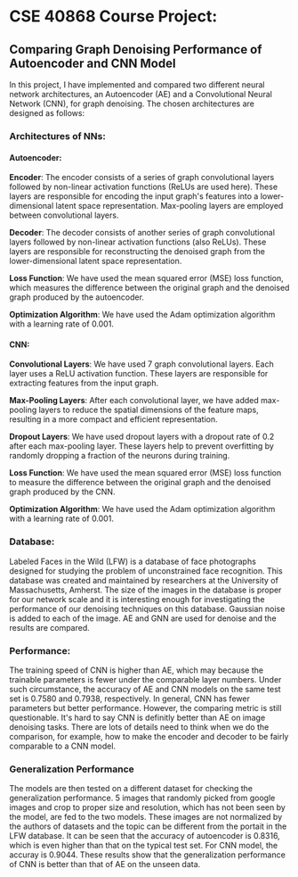 # CSE 40868 Course Project:
## Comparing Graph Denoising Performance of Autoencoder and CNN Model

In this project, I have implemented and compared two different neural network architectures, an Autoencoder (AE) and a Convolutional Neural Network (CNN), for graph denoising. The chosen architectures are designed as follows:

### Architectures of NNs:
#### Autoencoder:
**Encoder**: The encoder consists of a series of graph convolutional layers followed by non-linear activation functions (ReLUs are used here). These layers are responsible for encoding the input graph's features into a lower-dimensional latent space representation. Max-pooling layers are employed between convolutional layers.

**Decoder**: The decoder consists of another series of graph convolutional layers followed by non-linear activation functions (also ReLUs). These layers are responsible for reconstructing the denoised graph from the lower-dimensional latent space representation.

**Loss Function**: We have used the mean squared error (MSE) loss function, which measures the difference between the original graph and the denoised graph produced by the autoencoder.

**Optimization Algorithm**: We have used the Adam optimization algorithm with a learning rate of 0.001.

#### CNN:
**Convolutional Layers**: We have used 7 graph convolutional layers. Each layer uses a ReLU activation function. These layers are responsible for extracting features from the input graph.

**Max-Pooling Layers**: After each convolutional layer, we have added max-pooling layers to reduce the spatial dimensions of the feature maps, resulting in a more compact and efficient representation.

**Dropout Layers**: We have used dropout layers with a dropout rate of 0.2 after each max-pooling layer. These layers help to prevent overfitting by randomly dropping a fraction of the neurons during training.

**Loss Function**: We have used the mean squared error (MSE) loss function to measure the difference between the original graph and the denoised graph produced by the CNN.

**Optimization Algorithm**: We have used the Adam optimization algorithm with a learning rate of 0.001.

### Database:
Labeled Faces in the Wild (LFW) is a database of face photographs designed for studying the problem of unconstrained face recognition. This database was created and maintained by researchers at the University of Massachusetts, Amherst. The size of the images in the database is proper for our network scale and it is interesting enough for investigating the performance of our denoising techniques on this database. Gaussian noise is added to each of the image. AE and GNN are used for denoise and the results are compared.

### Performance:
The training speed of CNN is higher than AE, which may because the trainable parameters is fewer under the comparable layer numbers. Under such circumstance, the accuracy of AE and CNN models on the same test set is 0.7580 and 0.7938, respectively. In general, CNN has fewer parameters but better performance. However, the comparing metric is still questionable. It's hard to say CNN is definitly better than AE on image denoising tasks. There are lots of details need to think when we do the comparison, for example, how to make the encoder and decoder to be fairly comparable to a CNN model.

### Generalization Performance
The models are then tested on a different dataset for checking the generalization performance. 5 images that randomly picked from google images and crop to proper size and resolution, which has not been seen by the model, are fed to the two models. These images are not normalized by the authors of datasets and the topic can be different from the portait in the LFW database. It can be seen that the accuracy of autoencoder is 0.8316, which is even higher than that on the typical test set. For CNN model, the accuray is 0.9044. These results show that the generalization performance of CNN is better than that of AE on the unseen data.
